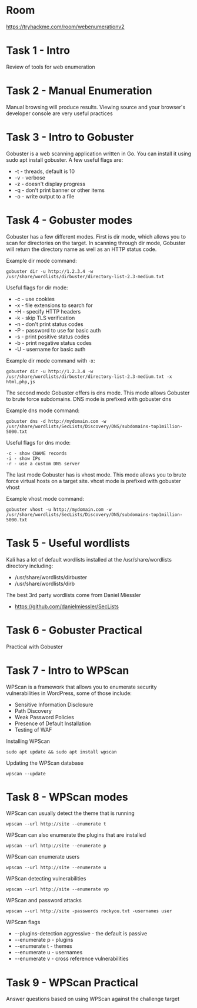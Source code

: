 # Room
https://tryhackme.com/room/webenumerationv2

# Task 1 - Intro
Review of tools for web enumeration

# Task 2 - Manual Enumeration
Manual browsing will produce results.  Viewing source and your browser's developer console are very useful practices

# Task 3 - Intro to Gobuster
Gobuster is a web scanning application written in Go.  You can install it using sudo apt install gobuster.  A few useful flags are:
* -t - threads, default is 10
* -v - verbose
* -z - doesn't display progress
* -q - don't print banner or other items
* -o - write output to a file

# Task 4 - Gobuster modes
Gobuster has a few different modes.  First is dir mode, which allows you to scan for directories on the target.  In scanning through dir mode, Gobuster will return the directory name as well as an HTTP status code.

Example dir mode command:
```
gobuster dir -u http://1.2.3.4 -w /usr/share/wordlists/dirbuster/directory-list-2.3-medium.txt
```

Useful flags for dir mode:
* -c - use cookies
* -x - file extensions to search for
* -H - specify HTTP headers
* -k - skip TLS verification
* -n - don't print status codes
* -P - password to use for basic auth
* -s - print positive status codes
* -b - print negative status codes
* -U - username for basic auth

Example dir mode command with -x:
```
gobuster dir -u http://1.2.3.4 -w /usr/share/wordlists/dirbuster/directory-list-2.3-medium.txt -x html,php,js
```

The second mode Gobuster offers is dns mode.  This mode allows Gobuster to brute force subdomains.  DNS mode is prefixed with gobuster dns

Example dns mode command:
```
gobuster dns -d http://mydomain.com -w /usr/share/wordlists/SecLists/Discovery/DNS/subdomains-top1million-5000.txt
```

Useful flags for dns mode:
```
-c - show CNAME records
-i - show IPs
-r - use a custom DNS server
```

The last mode Gobuster has is vhost mode.  This mode allows you to brute force virtual hosts on a target site.  vhost mode is prefixed with gobuster vhost

Example vhost mode command:
```
gobuster vhost -u http://mydomain.com -w /usr/share/wordlists/SecLists/Discovery/DNS/subdomains-top1million-5000.txt
```

# Task 5 - Useful wordlists
Kali has a lot of default wordlists installed at the /usr/share/wordlists directory including:
* /usr/share/wordlists/dirbuster
* /usr/share/wordlists/dirb

The best 3rd party wordlists come from Daniel Miessler
* https://github.com/danielmiessler/SecLists

# Task 6 - Gobuster Practical
Practical with Gobuster

# Task 7 - Intro to WPScan
WPScan is a framework that allows you to enumerate security vulnerabilities in WordPress, some of those include:
* Sensitive Information Disclosure
* Path Discovery
* Weak Password Policies
* Presence of Default Installation
* Testing of WAF

Installing WPScan
```
sudo apt update && sudo apt install wpscan
```

Updating the WPScan database
```
wpscan --update
```

# Task 8 - WPScan modes
WPScan can usually detect the theme that is running

```
wpscan --url http://site --enumerate t
```

WPScan can also enumerate the plugins that are installed

```
wpscan --url http://site --enumerate p
```

WPScan can enumerate users

```
wpscan --url http://site --enumerate u
```

WPScan detecting vulnerabilities

```
wpscan --url http://site --enumerate vp
```

WPScan and password attacks

```
wpscan --url http://site -passwords rockyou.txt -usernames user
```

WPScan flags
* --plugins-detection aggressive - the default is passive
* --enumerate p - plugins
* --enumerate t - themes
* --enumerate u - usernames
* --enumerate v - cross reference vulnerabilities

# Task 9 - WPScan Practical
Answer questions based on using WPScan against the challenge target